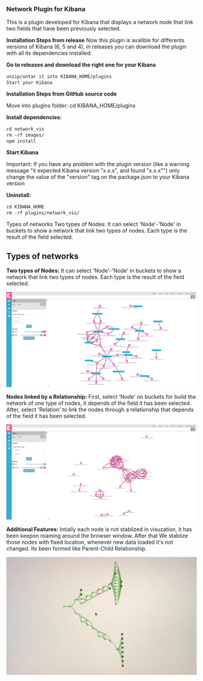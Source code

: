 ### Network Plugin for Kibana ###

This is a plugin developed for Kibana that displays a network node that link two fields that have been previously selected.


**Installation Steps from release**
Now this plugin is avalible for differents versions of Kibana (6, 5 and 4), in releases you can download the plugin with all its dependencies installed:

**Go to releases and download the right one for your Kibana**
```
unzip/untar it into KIBANA_HOME/plugins
Start your Kibana
```

**Installation Steps from GitHub source code**

Move into plugins folder:  cd KIBANA_HOME/plugins

**Install dependencies:**
```
cd network_vis
rm -rf images/
npm install
```

**Start Kibana**

Important: If you have any problem with the plugin version (like a warning message "it expected Kibana version "x.x.x", and found "x.x.x"") only change the value of the "version" tag on the package.json to your Kibana version

**Uninstall:**
```
cd KIBANA_HOME
rm -rf plugins/network_vis/
```

Types of networks
Two types of Nodes:
It can select 'Node'-'Node' in buckets to show a network that link two types of nodes. Each type is the result of the field selected.


## Types of networks ##

**Two types of Nodes:**
It can select 'Node'-'Node' in buckets to show a network that link two types of nodes. Each type is the result of the field selected.

![Screenshot](images/Easy.png)

**Nodes linked by a Relationship:** 
First, select 'Node' on buckets for build the network of one type of nodes, it depends of the field it has been selected. After, select 'Relation' to link the nodes through a relationship that depends of the field it has been selected.

![Screenshot](images/Types.png)

**Additional Features:**
Intially each node is not stablized in visuzation, it has been keepon roaming around the browser window. After that We stablize those nodes with fixed location, whenever new data loaded it's not changed. Its been formed like Parent-Child Relationship. 

![Files](images/tango.jpeg)









